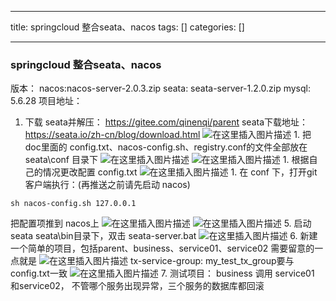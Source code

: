
--- 
title:  springcloud 整合seata、nacos 
tags: []
categories: [] 

---
### springcloud 整合seata、nacos

版本： nacos:nacos-server-2.0.3.zip seata: seata-server-1.2.0.zip mysql: 5.6.28 项目地址：
1.  下载 seata并解压： https://gitee.com/qinenqi/parent seata下载地址： https://seata.io/zh-cn/blog/download.html <img src="https://img-blog.csdnimg.cn/2e187e69cc364bf58c5d0962631d83cb.png?x-oss-process=image/watermark,type_d3F5LXplbmhlaQ,shadow_50,text_Q1NETiBA56eL5Y-25riF6aOO,size_20,color_FFFFFF,t_70,g_se,x_16" alt="在这里插入图片描述"> 1.  把 doc里面的 config.txt、nacos-config.sh、registry.conf的文件全部放在 seata\conf 目录下 <img src="https://img-blog.csdnimg.cn/b1d3f7228df347b0a16bb8a59902123a.png?x-oss-process=image/watermark,type_d3F5LXplbmhlaQ,shadow_50,text_Q1NETiBA56eL5Y-25riF6aOO,size_19,color_FFFFFF,t_70,g_se,x_16" alt="在这里插入图片描述"> <img src="https://img-blog.csdnimg.cn/17c4fe2c84f24e82a42db0c7fbe319bf.png?x-oss-process=image/watermark,type_d3F5LXplbmhlaQ,shadow_50,text_Q1NETiBA56eL5Y-25riF6aOO,size_20,color_FFFFFF,t_70,g_se,x_16" alt="在这里插入图片描述"> 1.  根据自己的情况更改配置 config.txt <img src="https://img-blog.csdnimg.cn/51f70dd1154a4b4b8d73d334f8b80b5b.png?x-oss-process=image/watermark,type_d3F5LXplbmhlaQ,shadow_50,text_Q1NETiBA56eL5Y-25riF6aOO,size_20,color_FFFFFF,t_70,g_se,x_16" alt="在这里插入图片描述"> 1.  在 conf 下，打开git客户端执行：(再推送之前请先启动 nacos) 
```
sh nacos-config.sh 127.0.0.1

```

把配置项推到 nacos上 <img src="https://img-blog.csdnimg.cn/6596cc67408f4e5a922d206109529eb0.png?x-oss-process=image/watermark,type_d3F5LXplbmhlaQ,shadow_50,text_Q1NETiBA56eL5Y-25riF6aOO,size_20,color_FFFFFF,t_70,g_se,x_16" alt="在这里插入图片描述"> <img src="https://img-blog.csdnimg.cn/602031fc439946ceb91a64f629e3a398.png?x-oss-process=image/watermark,type_d3F5LXplbmhlaQ,shadow_50,text_Q1NETiBA56eL5Y-25riF6aOO,size_20,color_FFFFFF,t_70,g_se,x_16" alt="在这里插入图片描述"> 5. 启动 seata seata\bin目录下，双击 seata-server.bat <img src="https://img-blog.csdnimg.cn/e5d2bc61b07a4ccd82005b3395eeff0c.png" alt="在这里插入图片描述"> 6. 新建一个简单的项目，包括parent、business、service01、service02 需要留意的一点就是 <img src="https://img-blog.csdnimg.cn/597d6b695a24473cb802ede20f5026a7.png?x-oss-process=image/watermark,type_d3F5LXplbmhlaQ,shadow_50,text_Q1NETiBA56eL5Y-25riF6aOO,size_20,color_FFFFFF,t_70,g_se,x_16" alt="在这里插入图片描述"> tx-service-group: my_test_tx_group要与config.txt一致 <img src="https://img-blog.csdnimg.cn/1506210c85d64839b621395d72c81143.png?x-oss-process=image/watermark,type_d3F5LXplbmhlaQ,shadow_50,text_Q1NETiBA56eL5Y-25riF6aOO,size_20,color_FFFFFF,t_70,g_se,x_16" alt="在这里插入图片描述"> 7. 测试项目： business 调用 service01 和service02， 不管哪个服务出现异常，三个服务的数据库都回滚
